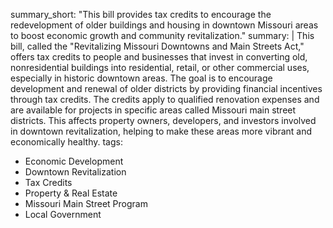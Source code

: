 summary_short: "This bill provides tax credits to encourage the redevelopment of older buildings and housing in downtown Missouri areas to boost economic growth and community revitalization."
summary: |
  This bill, called the "Revitalizing Missouri Downtowns and Main Streets Act," offers tax credits to people and businesses that invest in converting old, nonresidential buildings into residential, retail, or other commercial uses, especially in historic downtown areas. The goal is to encourage development and renewal of older districts by providing financial incentives through tax credits. The credits apply to qualified renovation expenses and are available for projects in specific areas called Missouri main street districts. This affects property owners, developers, and investors involved in downtown revitalization, helping to make these areas more vibrant and economically healthy.
tags:
  - Economic Development
  - Downtown Revitalization
  - Tax Credits
  - Property & Real Estate
  - Missouri Main Street Program
  - Local Government
